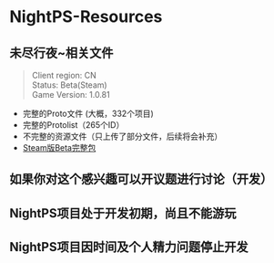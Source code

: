 # NightPS-Resources

## 未尽行夜~相关文件

> Client region: CN</br>
> Status: Beta(Steam)</br>
> Game Version: 1.0.81</br>

* 完整的Proto文件  (大概，332个项目)
* 完整的Protolist（265个ID）
* 不完整的资源文件（只上传了部分文件，后续将会补充）
* [Steam版Beta完整包](https://www.123pan.com/s/EM29-Wv1Fv.html)

## 如果你对这个感兴趣可以开议题进行讨论（开发）

## NightPS项目处于开发初期，尚且不能游玩

## NightPS项目因时间及个人精力问题停止开发
